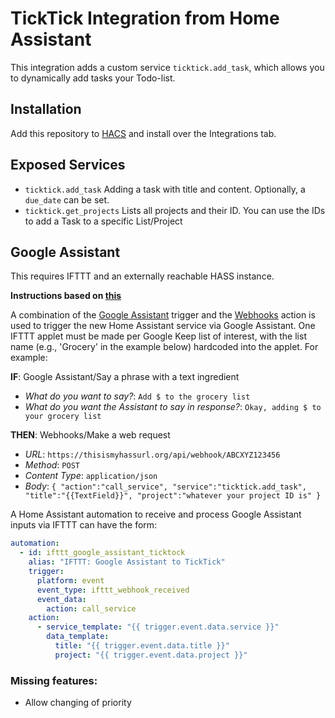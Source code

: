 # TickTick Integration from Home Assistant

This integration adds a custom service `ticktick.add_task`, which allows you to dynamically add tasks your Todo-list.

## Installation

Add this repository to [HACS](https://hacs.xyz/) and install over the Integrations tab.

## Exposed Services

- `ticktick.add_task`
  Adding a task with title and content. Optionally, a `due_date` can be set.
- `ticktick.get_projects`
  Lists all projects and their ID. You can use the IDs to add a Task to a specific List/Project

## Google Assistant

This requires IFTTT and an externally reachable HASS instance.

**Instructions based on [this](https://github.com/aFrankLion/hass-google_keep#ifttt-applet-and-home-assistant-automation)**

A combination of the [Google Assistant](https://ifttt.com/google_assistant) trigger and the [Webhooks](https://ifttt.com/maker_webhooks) action is used to trigger the new Home Assistant service via Google Assistant.
One IFTTT applet must be made per Google Keep list of interest, with the list name (e.g., 'Grocery' in the example below) hardcoded into the applet.
For example:

**IF**: Google Assistant/Say a phrase with a text ingredient

- _What do you want to say?_: `Add $ to the grocery list`
- _What do you want the Assistant to say in response?_: `Okay, adding $ to your grocery list`

**THEN**: Webhooks/Make a web request

- _URL_: `https://thisismyhassurl.org/api/webhook/ABCXYZ123456`
- _Method_: `POST`
- _Content Type_: `application/json`
- _Body_: `{ "action":"call_service", "service":"ticktick.add_task", "title":"{{TextField}}", "project":"whatever your project ID is" }`

A Home Assistant automation to receive and process Google Assistant inputs via IFTTT can have the form:

```yaml
automation:
  - id: ifttt_google_assistant_ticktock
    alias: "IFTTT: Google Assistant to TickTick"
    trigger:
      platform: event
      event_type: ifttt_webhook_received
      event_data:
        action: call_service
    action:
      - service_template: "{{ trigger.event.data.service }}"
        data_template:
          title: "{{ trigger.event.data.title }}"
          project: "{{ trigger.event.data.project }}"
```

### Missing features:

- Allow changing of priority

